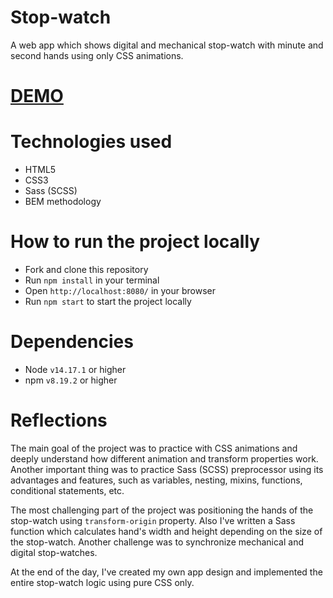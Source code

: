 # Stop-watch

A web app which shows digital and mechanical stop-watch with minute and second hands using only CSS animations.

# [DEMO](https://anastasiia-tilikina.github.io/stop-watch/)

# Technologies used

- HTML5
- CSS3
- Sass (SCSS)
- BEM methodology

# How to run the project locally

- Fork and clone this repository
- Run `npm install` in your terminal
- Open `http://localhost:8080/` in your browser
- Run `npm start` to start the project locally

# Dependencies

- Node `v14.17.1` or higher
- npm `v8.19.2` or higher

# Reflections

The main goal of the project was to practice with CSS animations and deeply understand how different animation and transform properties work.
Another important thing was to practice Sass (SCSS) preprocessor using its advantages and features, such as variables, nesting, mixins, functions, conditional statements, etc.

The most challenging part of the project was positioning the hands of the stop-watch using `transform-origin` property. Also I've written a Sass function which calculates hand's width and height depending on the size of the stop-watch.
Another challenge was to synchronize mechanical and digital stop-watches.

At the end of the day, I've created my own app design and implemented the entire stop-watch logic using pure CSS only.
